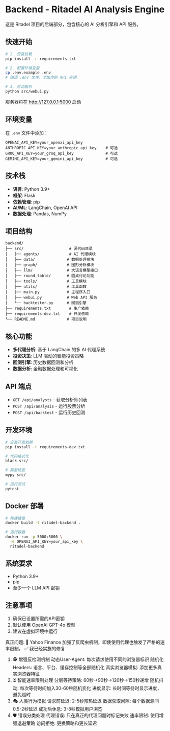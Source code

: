 # Backend - Ritadel AI Analysis Engine

这是 Ritadel 项目的后端部分，包含核心的 AI 分析引擎和 API 服务。

## 快速开始

```bash
# 1. 安装依赖
pip install -r requirements.txt

# 2. 配置环境变量
cp .env.example .env
# 编辑 .env 文件，添加你的 API 密钥

# 3. 启动服务
python src/webui.py
```

服务器将在 http://127.0.0.1:5000 启动

## 环境变量

在 `.env` 文件中添加：

```
OPENAI_API_KEY=your_openai_api_key
ANTHROPIC_API_KEY=your_anthropic_api_key    # 可选
GROQ_API_KEY=your_groq_api_key              # 可选
GEMINI_API_KEY=your_gemini_api_key          # 可选
```

## 技术栈

- **语言**: Python 3.9+
- **框架**: Flask
- **依赖管理**: pip
- **AI/ML**: LangChain, OpenAI API
- **数据处理**: Pandas, NumPy

## 项目结构

```
backend/
├── src/                    # 源代码目录
│   ├── agents/             # AI 代理模块
│   ├── data/              # 数据处理模块
│   ├── graph/             # 图形分析模块
│   ├── llm/               # 大语言模型接口
│   ├── round_table/       # 圆桌讨论功能
│   ├── tools/             # 工具模块
│   ├── utils/             # 工具函数
│   ├── main.py            # 主程序入口
│   ├── webui.py           # Web API 服务
│   └── backtester.py      # 回测引擎
├── requirements.txt        # 生产依赖
├── requirements-dev.txt    # 开发依赖
└── README.md              # 项目说明
```

## 核心功能

- **多代理分析**: 基于 LangChain 的多 AI 代理系统
- **投资决策**: LLM 驱动的智能投资策略
- **回测引擎**: 历史数据回测和分析
- **数据分析**: 金融数据处理和可视化

## API 端点

- `GET /api/analysts` - 获取分析师列表
- `POST /api/analysis` - 运行股票分析
- `POST /api/backtest` - 运行历史回测

## 开发环境

```bash
# 安装开发依赖
pip install -r requirements-dev.txt

# 代码格式化
black src/

# 类型检查
mypy src/

# 运行测试
pytest
```

## Docker 部署

```bash
# 构建镜像
docker build -t ritadel-backend .

# 运行容器
docker run -p 5000:5000 \
  -e OPENAI_API_KEY=your_api_key \
  ritadel-backend
```

## 系统要求

- Python 3.9+
- pip
- 至少一个 LLM API 密钥

## 注意事项

1. 确保已设置所需的API密钥
2. 默认使用 OpenAI GPT-4o 模型
3. 建议在虚拟环境中运行 



真正问题: 🚨 Yahoo Finance 加强了反爬虫机制，即使使用代理也触发了严格的速率限制。
✅ 我已经实施的修复
1. 🕵️ 增强反检测机制
动态User-Agent: 每次请求使用不同的浏览器标识
随机化Headers: 语言、平台、缓存控制等全部随机化
真实浏览器模拟: 添加更多真实浏览器特征
2. ⏳ 智能速率限制处理
分层等待策略: 60秒→90秒→120秒→150秒递增
随机抖动: 每次等待时间加入30-60秒随机变化
进度显示: 长时间等待时显示进度，避免超时
3. 🎭 人类行为模拟
请求前延迟: 2-5秒预热延迟
数据获取间隙: 每个数据源间0.5-2秒延迟
成功后休息: 3-8秒模拟用户浏览
4. 🛡️ 错误分类处理
代理错误: 只在真正的代理问题时标记失败
速率限制: 使用增强退避策略
访问拒绝: 更换策略和更长延迟
